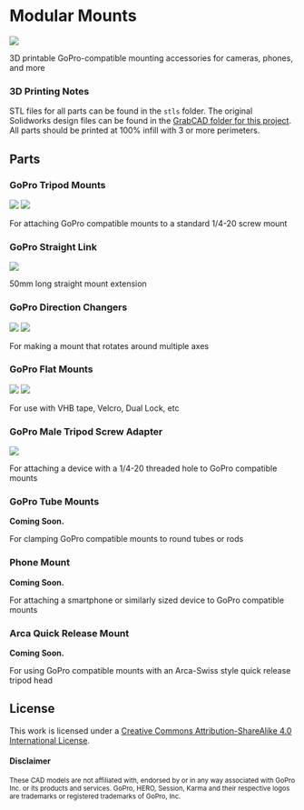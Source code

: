 # Modular Mounts

![](img/modularmount-02.png)

3D printable GoPro-compatible mounting accessories for cameras, phones, and more

### 3D Printing Notes
STL files for all parts can be found in the `stls` folder. The original Solidworks design files can be found in the [GrabCAD folder for this project](https://workbench.grabcad.com/workbench/projects/gcnUv4yWleEZdF-MvPbkRW6ztajOTvjOf2FrRhKy1aaAlx#/space/gcRLR5dOVLxat1oCPV2CXJvUbPfd5Zgm9qYSkP6tpdQevQ). All parts should be printed at 100% infill with 3 or more perimeters.

## Parts

### GoPro Tripod Mounts
![](img/GoProTripodMountHorizontal.png)
![](img/GoProTripodMountVertical.png)

For attaching GoPro compatible mounts to a standard 1/4-20 screw mount

### GoPro Straight Link
![](img/GoProStraightLink50mm.png)

50mm long straight mount extension

### GoPro Direction Changers
![](img/GoProDirectionChangerLink.png)
![](img/GoProFlatDirectionChangerLink.png)

For making a mount that rotates around multiple axes

### GoPro Flat Mounts
![](img/GoProFlatMountFemale.png)
![](img/GoProFlatMountMale.png)

For use with VHB tape, Velcro, Dual Lock, etc

### GoPro Male Tripod Screw Adapter
![](img/GoProMaleTripodScrewAdapter.png)

For attaching a device with a 1/4-20 threaded hole to GoPro compatible mounts

### GoPro Tube Mounts

**Coming Soon.**

For clamping GoPro compatible mounts to round tubes or rods

### Phone Mount

**Coming Soon.**

For attaching a smartphone or similarly sized device to GoPro compatible mounts

### Arca Quick Release Mount

**Coming Soon.**

For using GoPro compatible mounts with an Arca-Swiss style quick release tripod head

## License
This work is licensed under a [Creative Commons Attribution-ShareAlike 4.0 International License](http://creativecommons.org/licenses/by-sa/4.0/).

#### Disclaimer
<small>These CAD models are not affiliated with, endorsed by or in any way associated with GoPro Inc. or its products and services. GoPro, HERO, Session, Karma and their respective logos are trademarks or registered trademarks of GoPro, Inc.</small>
